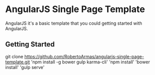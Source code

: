 # AngularJS Single Page Template

AngularJS it's a basic template that you could getting started with AngularJS.

## Getting Started

git clone https://github.com/RobertoArmas/angularjs-single-page-template.git
'npm install -g bower gulp karma-cli'
'npm install'
'bower install'
'gulp serve'
